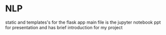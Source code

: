 # NLP
static and templates's for the flask app
main file is the jupyter notebook
ppt for presentation and has brief introduction for my project
